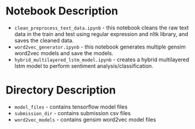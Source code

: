 # Notebook Description
- `clean_preprocess_text_data.ipynb` - this notebook cleans the raw text data in the train and test using regular expression and nltk library, and saves the cleaned data.
- `word2vec_generator.ipynb` - this notebook generates multiple gensim word2vec models and save the models.
- `hybrid_multilayered_lstm_model.ipynb` - creates a hybrid multilayered lstm model to perform sentiment analysis/classification.

# Directory Description
- `model_files` - contains tensorflow model files
- `submission_dir` - contains submission csv files
- `word2vec_models` - contains gensim word2vec model files
